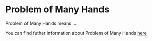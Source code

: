 # Problem of Many Hands

Problem of Many Hands means ...

You can find futher information about Problem of Many Hands [here](../T3./.md)
